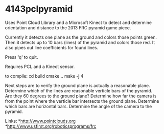 4143pclpyramid
==============

Uses Point Cloud Library and a Microsoft Kinect to detect and determine orientation and distance to the 2013 FRC pyramid game piece.

Currently it detects one plane as the ground and colors those points green.
Then it detects up to 10 bars (lines) of the pyramid and colors those red.
It also pipes out line coefficients for found lines.

Press 'q' to quit.

Requires PCL and a Kinect sensor.

to compile:
    cd build
    cmake ..
    make -j 4

Next steps are to verify the ground plane is actually a reasonable plane. Determine which of the lines are reasonable verticle bars of the pyramid.  Are they 60 degrees to the ground plane?  Determine how far the camera is from the point where the verticle bar intersects the ground plane.  Determine which bars are horizontal bars.  Determine the angle of the camera to the pyramid.

Links:
*http://www.pointclouds.org
*http://www.usfirst.org/roboticsprograms/frc

